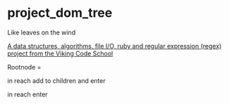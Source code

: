 # project_dom_tree
Like leaves on the wind

[A data structures, algorithms, file I/O, ruby and regular expression (regex) project from the Viking Code School](http://www.vikingcodeschool.com)

Rootnode = <html>

in <html> reach <head>
add <head> to <html> children and enter <head>

in <head> reach <title>
add <title> to <head> children and enter <title>

in <title> reach </title>
enter <title>'s parent <head>

in <head> reach </head>
enter <head>'s parent <html>

in <html> reach <body>

until current_node is nil

open .html each do |line|
  if tag = parse_tag(line)
  current_node = <head>
end

<head>

<body>

